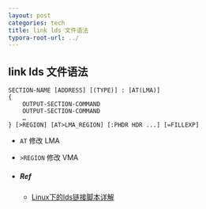 ```yaml
---
layout: post
categories: tech
title: link lds 文件语法
typora-root-url: ../
---
```

## link lds 文件语法

```assembly
SECTION-NAME [ADDRESS] [(TYPE)] : [AT(LMA)]
{
    OUTPUT-SECTION-COMMAND
    OUTPUT-SECTION-COMMAND
    …
} [>REGION] [AT>LMA_REGION] [:PHDR HDR ...] [=FILLEXP]
```

- `AT` 修改 LMA

- `>REGION` 修改 VMA

	

- ##### Ref

	- [Linux下的lds链接脚本详解](https://www.cnblogs.com/li-hao/p/4107964.html)